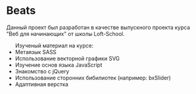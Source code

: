 <h1>Beats</h1>
Данный проект был разработан в качестве выпускного проекта курса "Веб для начинающих" от школы Loft-School.
<ul>Изученый материал на курсе:
    <li>Метаязык SASS</li>
    <li>Использование векторной графики SVG</li>
    <li>Изучение основ языка JavaScript</li>
    <li>Знакомство с jQuery</li>
    <li>Использование сторонних бибилиотек (например: bxSlider)</li>
    <li>Адаптивная верстка</li>
</ul>

